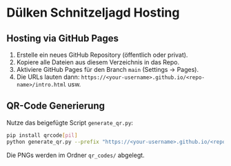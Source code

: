 # Dülken Schnitzeljagd Hosting

## Hosting via GitHub Pages
1. Erstelle ein neues GitHub Repository (öffentlich oder privat).
2. Kopiere alle Dateien aus diesem Verzeichnis in das Repo.
3. Aktiviere GitHub Pages für den Branch `main` (Settings → Pages).
4. Die URLs lauten dann:
   `https://<your-username>.github.io/<repo-name>/intro.html`
   usw.

## QR-Code Generierung
Nutze das beigefügte Script `generate_qr.py`:

```bash
pip install qrcode[pil]
python generate_qr.py --prefix "https://<your-username>.github.io/<repo-name>/"
```

Die PNGs werden im Ordner `qr_codes/` abgelegt.
